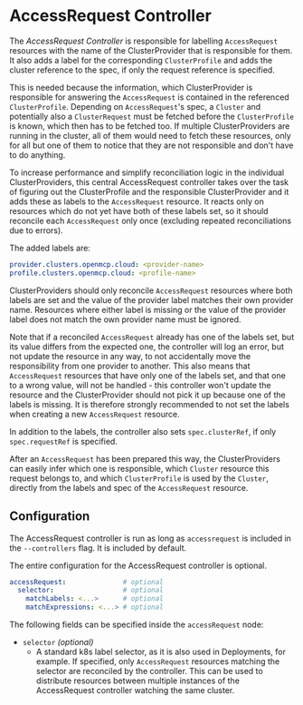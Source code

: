 # AccessRequest Controller

The _AccessRequest Controller_ is responsible for labelling `AccessRequest` resources with the name of the ClusterProvider that is responsible for them. It also adds a label for the corresponding `ClusterProfile` and adds the cluster reference to the spec, if only the request reference is specified.

This is needed because the information, which ClusterProvider is responsible for answering the `AccessRequest` is contained in the referenced `ClusterProfile`. Depending on `AccessRequest`'s spec, a `Cluster` and potentially also a `ClusterRequest` must be fetched before the `ClusterProfile` is known, which then has to be fetched too. If multiple ClusterProviders are running in the cluster, all of them would need to fetch these resources, only for all but one of them to notice that they are not responsible and don't have to do anything.

To increase performance and simplify reconciliation logic in the individual ClusterProviders, this central AccessRequest controller takes over the task of figuring out the ClusterProfile and the responsible ClusterProvider and it adds these as labels to the `AccessRequest` resource. It reacts only on resources which do not yet have both of these labels set, so it should reconcile each `AccessRequest` only once (excluding repeated reconciliations due to errors).

The added labels are:
```yaml
provider.clusters.openmcp.cloud: <provider-name>
profile.clusters.openmcp.cloud: <profile-name>
```

ClusterProviders should only reconcile `AccessRequest` resources where both labels are set and the value of the provider label matches their own provider name. Resources where either label is missing or the value of the provider label does not match the own provider name must be ignored.

Note that if a reconciled `AccessRequest` already has one of the labels set, but its value differs from the expected one, the controller will log an error, but not update the resource in any way, to not accidentally move the responsibility from one provider to another. This also means that `AccessRequest` resources that have only one of the labels set, and that one to a wrong value, will not be handled - this controller won't update the resource and the ClusterProvider should not pick it up because one of the labels is missing. It is therefore strongly recommended to not set the labels when creating a new `AccessRequest` resource.

In addition to the labels, the controller also sets `spec.clusterRef`, if only `spec.requestRef` is specified.

After an `AccessRequest` has been prepared this way, the ClusterProviders can easily infer which one is responsible, which `Cluster` resource this request belongs to, and which `ClusterProfile` is used by the `Cluster`, directly from the labels and spec of the `AccessRequest` resource.

## Configuration

The AccessRequest controller is run as long as `accessrequest` is included in the `--controllers` flag. It is included by default.

The entire configuration for the AccessRequest controller is optional.
```yaml
accessRequest:              # optional
  selector:                 # optional
    matchLabels: <...>      # optional
    matchExpressions: <...> # optional
```

The following fields can be specified inside the `accessRequest` node:
- `selector` _(optional)_
  - A standard k8s label selector, as it is also used in Deployments, for example. If specified, only `AccessRequest` resources matching the selector are reconciled by the controller. This can be used to distribute resources between multiple instances of the AccessRequest controller watching the same cluster.
